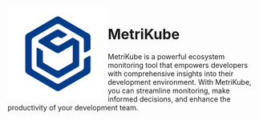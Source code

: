 <br>
<img src="https://github.com/metrikube/app/blob/develop/apps/app/web/src/assets/img/metrikube-logo.png" align="left" width="200px"/>

<h1>MetriKube</h3>

MetriKube is a powerful ecosystem monitoring tool that empowers developers with comprehensive insights into their development environment. With MetriKube, you can streamline monitoring, make informed decisions, and enhance the productivity of your development team.

